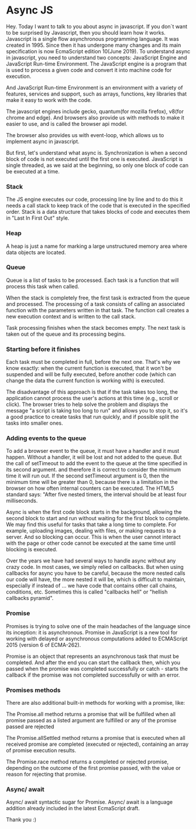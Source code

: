 # Async JS

Hey. Today I want to talk to you about async in javascript.
If you don`t want to be surprised by Javascript, then you should learn how it works.
Javascript is a single flow asynchronous programming language. It was created in 1995. Since then it has undergone many changes and its main specification is now EcmaScript edition 10(June 2019).
To understand async in javascript, you need to understand two concepts: JavaScript Engine and JavaScript Run-time Environment.
The JavaScript engine is a program that is used to process a given code and convert it into machine code for execution.

And JavaScript Run-time Environment is an environment with a variety of features, services and support, such as arrays, functions, key libraries that make it easy to work with the code.

The javascript engines include gecko, quantum(for mozilla firefox), v8(for chrome and  edge). And browsers also provide us with methods to make it easier to use, and is called the browser api model.

The browser also provides us with event-loop, which allows us to implement async in javascript.

But first, let's understand what async is. Synchronization is when a second block of code is not executed until the first one is executed.
JavaScript is single threaded, as we said at the beginning, so only one block of code can be executed at a time.  

### Stack

The JS engine executes our code, processing line by line and to do this it needs a call stack to keep track of the code that is executed in the specified order. Stack is a data structure that takes blocks of code and executes them in "Last In First Out" style.

### Heap

A heap is just a name for marking a large unstructured memory area where data objects are located.

### Queue

Queue is a list of tasks to be processed. Each task is a function that will process this task when called.

When the stack is completely free, the first task is extracted from the queue and processed. The processing of a task consists of calling an associated function with the parameters written in that task.  The function call creates a new execution context and is written to the call stack.

Task processing finishes when the stack becomes empty. The next task is taken out of the queue and its processing begins.

### Starting before it finishes

Each task must be completed in full, before the next one. That's why we know exactly: when the current function is executed, that it won't be suspended and will be fully executed, before another code (which can change the data the current function is working with) is executed.

The disadvantage of this approach is that if the task takes too long, the application cannot process the user's actions at this time (e.g., scroll or click). The browser tries to help solve the problem and displays the message "a script is taking too long to run" and allows you to stop it, so it's a good practice to create tasks that run quickly, and if possible split the tasks into smaller ones.

### Adding events to the queue

To add a browser event to the queue, it must have a handler and it must happen. Without a handler, it will be lost and not added to the queue. But the call of setTimeout to add the event to the queue at the time specified in its second argument. and therefore it is correct to consider the minimum time it will run out. If the second setTimeout argument is 0, then the minimum time will be greater than 0, because there is a limitation in the browser on how often internal counters can be executed. The HTML5 standard says: "After five nested timers, the interval should be at least four milliseconds.

Async is when the first code block starts in the background, allowing the second block to start and run without waiting for the first block to complete. We may find this useful for tasks that take a long time to complete. For example, uploading images, dealing with files, or making requests to a server. And so blocking can occur. This is when the user cannot interact with the page or other code cannot be executed at the same time until blocking is executed.

Over the years we have had several ways to handle async without any crazy code. In most cases, we simply relied on callbacks. But when using callbacks for async you have to be careful, because the more nested calls our code will have, the more nested it will be, which is difficult to maintain, especially if instead of ... we have code that contains other call chains, conditions, etc. Sometimes this is called "callbacks hell" or "hellish callbacks pyramid".

### Promise

Promises is trying to solve one of the main headaches of the language since its inception: it is asynchronous.
Promise in JavaScript is a new tool for working with delayed or asynchronous computations added to ECMAScript 2015 (version 6 of ECMA-262).

Promise is an object that represents an asynchronous task that must be completed. And after the end you can start the callback then, which you passed when the promise was completed successfully or catch - starts the callback if the promise was not completed successfully or with an error.

### Promises methods

There are also additional built-in methods for working with a promise, like:

The Promise.all method returns a promise that will be fulfilled when all promise passed as a listed argument are fulfilled or any of the promise passed are rejected

The Promise.allSettled method returns a promise that is executed when all received promise are completed (executed or rejected), containing an array of promise execution results.

The Promise.race method returns a completed or rejected promise, depending on the outcome of the first promise passed, with the value or reason for rejecting that promise.

### Async/ await

Async/ await syntactic sugar for Promise.
Async/ await is a language addition already included in the latest EcmaScript draft.

Thank you :)